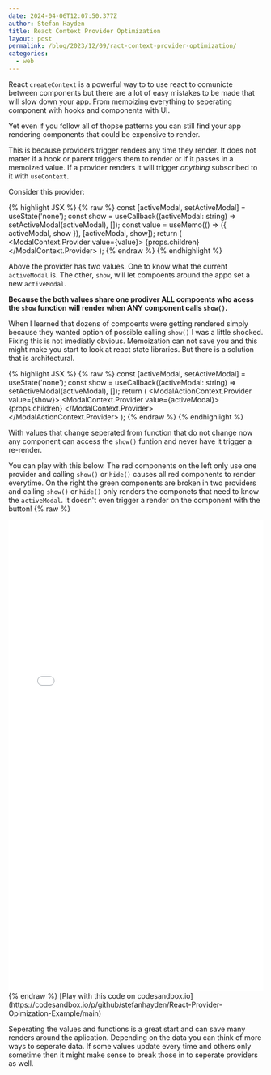 ```yaml
---
date: 2024-04-06T12:07:50.377Z
author: Stefan Hayden
title: React Context Provider Optimization
layout: post
permalink: /blog/2023/12/09/ract-context-provider-optimization/
categories:
  - web
---
```


React `createContext` is a powerful way to to use react to comunicte between components
but there are a lot of easy mistakes to be made that will slow down your app. From
memoizing everything to seperating component with hooks and components with UI. 

Yet even if you follow all of thopse patterns you can still find your app rendering 
components that could be expensive to render.

This is because providers trigger renders any time they render. It does not matter if a hook or 
parent triggers them to render or if it passes in a memoized value. If a provider
renders it will trigger *anything* subscribed to it with `useContext`.

Consider this provider:

{% highlight JSX %}
{% raw %}
  const [activeModal, setActiveModal] = useState<string>('none');
  const show = useCallback((activeModal: string) => setActiveModal(activeModal), []);
  const value = useMemo(() => ({ activeModal, show }), [activeModal, show]);
  return (
  <ModalContext.Provider value={value}>
    {props.children}
  </ModalContext.Provider>
  );
{% endraw %}
{% endhighlight %}

Above the provider has two values. One to know what the current `activeModal` is. 
The other, `show`, will let compoents around the appo set a new `activeModal`.

**Because the both values share one prodiver ALL compoents who acess the `show` function will render when ANY component calls `show()`.**

When I learned that dozens of compoents were getting rendered simply because they 
wanted option of possible calling `show()` I was a little shocked.
Fixing this is not imediatly obvious. Memoization can not save you and this might 
make you start to look at react state libraries. But there is a solution that is architectural.


{% highlight JSX %}
{% raw %}
  const [activeModal, setActiveModal] = useState<string>('none');
  const show = useCallback((activeModal: string) => setActiveModal(activeModal), []);
  return (
  <ModalActionContext.Provider value={show}>
    <ModalContext.Provider value={activeModal}>
      {props.children}
    </ModalContext.Provider>
  </ModalActionContext.Provider>
  );
{% endraw %}
{% endhighlight %}

With values that change seperated from function that do not change now any component can access the `show()`
funtion and never have it trigger a re-render.

You can play with this below. The red components on the left only use one provider and calling 
`show()` or `hide()` causes all red components to render everytime. On the right the green components are 
broken in two providers and calling `show()` or `hide()` only renders the componets that need to know the `activeModal`.
It doesn't even trigger a render on the component with the button!
{% raw %}
<iframe src="/react/React-Provider-Opimization-Example/" height="930" width="100%" frameborder="0"></iframe>
{% endraw %}
[Play with this code on codesandbox.io](https://codesandbox.io/p/github/stefanhayden/React-Provider-Opimization-Example/main)

Seperating the values and functions is a great start and can save many renders around the aplication. 
Depending on the data you can think of more ways to seperate data. If some values update every time 
and others only sometime then it might make sense to break those in to seperate providers as well.